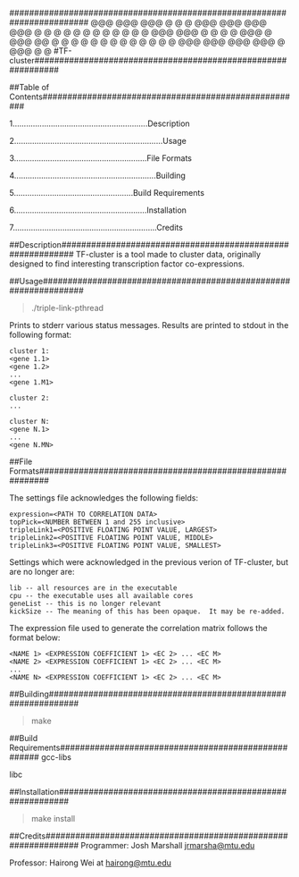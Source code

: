 ########################################################################
@@@  @@@       @@@  @    @ @  @@@  @@@  @@@  @@@
 @   @         @    @    @ @  @     @   @    @ @
 @   @@@  @@@  @    @    @ @  @@@   @   @@@  @@
 @   @         @    @    @ @    @   @   @    @ @
 @   @         @@@  @@@  @@@  @@@   @   @@@  @ @
#TF-cluster#############################################################

##Table of Contents#####################################################

1............................................................Description

2..................................................................Usage

3...........................................................File Formats

4...............................................................Building

5.....................................................Build Requirements

6...........................................................Installation

7................................................................Credits

##Description###########################################################
TF-cluster is a tool made to cluster data, originally designed to find
interesting transcription factor co-expressions.

##Usage#################################################################
> ./triple-link-pthread <PATH TO CONFIGURATION FILE>

Prints to stderr various status messages.  Results are printed to stdout
in the following format:
```
cluster 1:
<gene 1.1>
<gene 1.2>
...
<gene 1.M1>

cluster 2:
...

cluster N:
<gene N.1>
...
<gene N.MN>
```

##File Formats##########################################################

The settings file acknowledges the following fields:
```
expression=<PATH TO CORRELATION DATA>
topPick=<NUMBER BETWEEN 1 and 255 inclusive>
tripleLink1=<POSITIVE FLOATING POINT VALUE, LARGEST>
tripleLink2=<POSITIVE FLOATING POINT VALUE, MIDDLE>
tripleLink3=<POSITIVE FLOATING POINT VALUE, SMALLEST>
```

Settings which were acknowledged in the previous verion of TF-cluster,
but are no longer are:
```
lib -- all resources are in the executable
cpu -- the executable uses all available cores
geneList -- this is no longer relevant
kickSize -- The meaning of this has been opaque.  It may be re-added.
```

The expression file used to generate the correlation matrix follows the
format below:
```
<NAME 1> <EXPRESSION COEFFICIENT 1> <EC 2> ... <EC M>
<NAME 2> <EXPRESSION COEFFICIENT 1> <EC 2> ... <EC M>
...
<NAME N> <EXPRESSION COEFFICIENT 1> <EC 2> ... <EC M>
```

##Building##############################################################
> make

##Build Requirements####################################################
gcc-libs

libc

##Installation##########################################################
> make install

##Credits###############################################################
Programmer: Josh Marshall <jrmarsha@mtu.edu>

Professor:  Hairong Wei at hairong@mtu.edu
